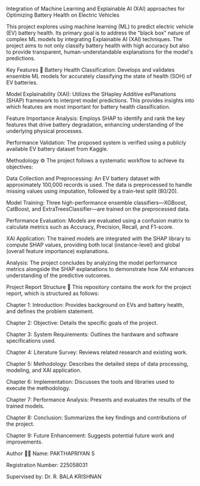 Integration of Machine Learning and Explainable AI (XAI) approaches for Optimizing Battery Health on Electric Vehicles


This project explores using machine learning (ML) to predict electric vehicle (EV) battery health. Its primary goal is to address the "black box" nature of complex ML models by integrating Explainable AI (XAI) techniques. The project aims to not only classify battery health with high accuracy but also to provide transparent, human-understandable explanations for the model's predictions.

Key Features 🧠
Battery Health Classification: Develops and validates ensemble ML models for accurately classifying the state of health (SOH) of EV batteries.

Model Explainability (XAI): Utilizes the SHapley Additive exPlanations (SHAP) framework to interpret model predictions. This provides insights into which features are most important for battery health classification.

Feature Importance Analysis: Employs SHAP to identify and rank the key features that drive battery degradation, enhancing understanding of the underlying physical processes.

Performance Validation: The proposed system is verified using a publicly available EV battery dataset from Kaggle.

Methodology ⚙️
The project follows a systematic workflow to achieve its objectives:

Data Collection and Preprocessing: An EV battery dataset with approximately 100,000 records is used. The data is preprocessed to handle missing values using imputation, followed by a train-test split (80/20).

Model Training: Three high-performance ensemble classifiers—XGBoost, CatBoost, and ExtraTreesClassifier—are trained on the preprocessed data.

Performance Evaluation: Models are evaluated using a confusion matrix to calculate metrics such as Accuracy, Precision, Recall, and F1-score.

XAI Application: The trained models are integrated with the SHAP library to compute SHAP values, providing both local (instance-level) and global (overall feature importance) explanations.

Analysis: The project concludes by analyzing the model performance metrics alongside the SHAP explanations to demonstrate how XAI enhances understanding of the predictive outcomes.

Project Report Structure 📄
This repository contains the work for the project report, which is structured as follows:

Chapter 1: Introduction: Provides background on EVs and battery health, and defines the problem statement.

Chapter 2: Objective: Details the specific goals of the project.

Chapter 3: System Requirements: Outlines the hardware and software specifications used.

Chapter 4: Literature Survey: Reviews related research and existing work.

Chapter 5: Methodology: Describes the detailed steps of data processing, modeling, and XAI application.

Chapter 6: Implementation: Discusses the tools and libraries used to execute the methodology.

Chapter 7: Performance Analysis: Presents and evaluates the results of the trained models.

Chapter 8: Conclusion: Summarizes the key findings and contributions of the project.

Chapter 9: Future Enhancement: Suggests potential future work and improvements.

Author 🧑‍🎓
Name: PAKTHAPRIYAN S

Registration Number: 225058031

Supervised by: Dr. R. BALA KRISHNAN
